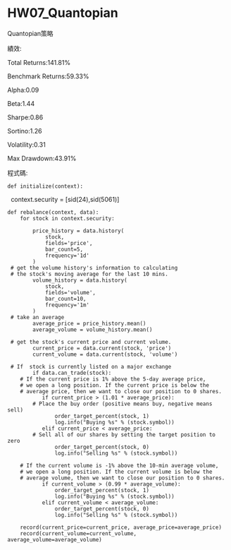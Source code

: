 # HW07_Quantopian
Quantopian策略

績效:

Total Returns:141.81%

Benchmark Returns:59.33%

Alpha:0.09

Beta:1.44

Sharpe:0.86

Sortino:1.26

Volatility:0.31

Max Drawdown:43.91%

程式碼:

    def initialize(context):
        context.security = [sid(24),sid(5061)]

    def rebalance(context, data):
        for stock in context.security:

            price_history = data.history(
                stock,
                fields='price',
                bar_count=5,
                frequency='1d'
            )
     # get the volume history's information to calculating 
     # the stock's moving average for the last 10 mins.
            volume_history = data.history(
                stock,
                fields='volume',
                bar_count=10,
                frequency='1m'
            )
     # take an average 
            average_price = price_history.mean()
            average_volume = volume_history.mean()
    
     # get the stock's current price and current volume. 
            current_price = data.current(stock, 'price') 
            current_volume = data.current(stock, 'volume')
        
     # If  stock is currently listed on a major exchange
            if data.can_trade(stock):
        # If the current price is 1% above the 5-day average price, 
        # we open a long position. If the current price is below the 
        # average price, then we want to close our position to 0 shares.
               if current_price > (1.01 * average_price):
            # Place the buy order (positive means buy, negative means sell)
                   order_target_percent(stock, 1)
                   log.info("Buying %s" % (stock.symbol))
               elif current_price < average_price:
            # Sell all of our shares by setting the target position to zero
                   order_target_percent(stock, 0)
                   log.info("Selling %s" % (stock.symbol))
               
        # If the current volume is -1% above the 10-min average volume, 
        # we open a long position. If the current volume is below the 
        # average volume, then we want to close our position to 0 shares.
               if current_volume > (0.99 * average_volume):
                   order_target_percent(stock, 1)
                   log.info("Buying %s" % (stock.symbol))
               elif current_volume < average_volume:
                   order_target_percent(stock, 0)
                   log.info("Selling %s" % (stock.symbol))
                
        record(current_price=current_price, average_price=average_price)
        record(current_volume=current_volume, average_volume=average_volume)
